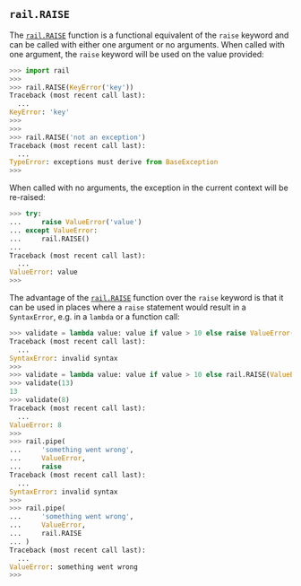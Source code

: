 ## `rail.RAISE`

The [`rail.RAISE`](#railraise) function is a functional equivalent of the `raise` keyword and can be called with either one argument or no arguments. When called with one argument, the `raise` keyword will be used on the value provided:

```python
>>> import rail
>>>
>>> rail.RAISE(KeyError('key'))
Traceback (most recent call last):
  ...
KeyError: 'key'
>>>
>>>
>>> rail.RAISE('not an exception')
Traceback (most recent call last):
  ...
TypeError: exceptions must derive from BaseException
>>>
```

When called with no arguments, the exception in the current context will be re-raised:

```python
>>> try:
...     raise ValueError('value')
... except ValueError:
...     rail.RAISE()
...
Traceback (most recent call last):
  ...
ValueError: value
>>>
```

The advantage of the [`rail.RAISE`](#railraise) function over the `raise` keyword is that it can be used in places where a `raise` statement would result in a `SyntaxError`, e.g. in a `lambda` or a function call:

```python
>>> validate = lambda value: value if value > 10 else raise ValueError(value)
Traceback (most recent call last):
  ...
SyntaxError: invalid syntax
>>>
>>> validate = lambda value: value if value > 10 else rail.RAISE(ValueError(value))
>>> validate(13)
13
>>> validate(8)
Traceback (most recent call last):
  ...
ValueError: 8
>>>
>>> rail.pipe(
...     'something went wrong',
...     ValueError,
...     raise
Traceback (most recent call last):
  ...
SyntaxError: invalid syntax
>>>
>>> rail.pipe(
...     'something went wrong',
...     ValueError,
...     rail.RAISE
... )
Traceback (most recent call last):
  ...
ValueError: something went wrong
>>>
```
